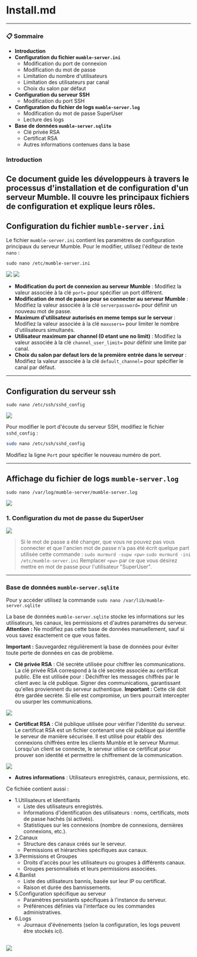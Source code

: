 # Install.md
---
### 📋 **Sommaire**

   * **Introduction**
   * **Configuration du fichier `mumble-server.ini`**
       * Modification du port de connexion
       * Modification du mot de passe
       * Limitation du nombre d'utilisateurs
       * Limitation des utilisateurs par canal
       * Choix du salon par défaut
   * **Configuration du serveur SSH**
       * Modification du port SSH
   * **Configuration du fichier de logs `mumble-server.log`**
       * Modification du mot de passe SuperUser
       * Lecture des logs
   * **Base de données `mumble-server.sqlite`**
       * Clé privée RSA
       * Certificat RSA
       * Autres informations contenues dans la base

###  **Introduction**

Ce document guide les développeurs à travers le processus d'installation et de configuration d'un serveur Mumble. Il couvre les principaux fichiers de configuration et explique leurs rôles.
---

## **Configuration du fichier `mumble-server.ini`**

Le fichier `mumble-server.ini` contient les paramètres de configuration principaux du serveur Mumble. Pour le modifier, utilisez l'éditeur de texte `nano` :

`sudo nano /etc/mumble-server.ini`

![](Ressources/mumble_serv.png)
![](Ressources/mumbleserv2.png)

-  **Modification du port de connexion au serveur Mumble** : Modifiez la valeur associée à la clé `port=` pour spécifier un port différent.
-  **Modification de mot de passe pour se connecter au serveur Mumble** : Modifiez la valeur associée à la clé `serverpassword=` pour définir un nouveau mot de passe.
-  **Maximum d'utilisateur autorisés en meme temps sur le serveur** : Modifiez la valeur associée à la clé `maxusers=` pour limiter le nombre d'utilisateurs simultanés.
-  **Utilisateur maximum par channel (0 etant une no limit)** : Modifiez la valeur associée à la clé `channel_user_limit=` pour définir une limite par canal.
-  **Choix du salon par defaut lors de la première entrée dans le serveur** : Modifiez la valeur associée à la clé `default_channel=` pour spécifier le canal par défaut.


---

## **Configuration du serveur ssh**
`sudo nano /etc/ssh/sshd_config`

![](Ressources/portssh.png)

Pour modifier le port d'écoute du serveur SSH, modifiez le fichier `sshd_config` :

```bash
sudo nano /etc/ssh/sshd_config
```

Modifiez la ligne `Port` pour spécifier le nouveau numéro de port.

---

## **Affichage du fichier de logs `mumble-server.log`**
`sudo nano /var/log/mumble-server/mumble-server.log`

![](Ressources/mumbleserverlog2.PNG)

### **1. Configuration du mot de passe du SuperUser**

![](Ressources/mumbleservelog.png)

>Si le mot de passe a été changer, que vous ne pouvez pas vous connecter et que l'ancien mot de passe n'a pas été écrit quelque part utilisée cette commande :
`sudo murmurd -supw <pw>`
`sudo murmurd -ini /etc/mumble-server.ini`
Remplacer `<pw>` par ce que vous désirez mettre en mot de passe pour l'utilisateur "SuperUser".

---

### **Base de données `mumble-server.sqlite`**
Pour y accéder utilisez la commande
`sudo nano /var/lib/mumble-server.sqlite`

La base de données `mumble-server.sqlite` stocke les informations sur les utilisateurs, les canaux, les permissions et d'autres paramètres du serveur. **Attention :** Ne modifiez pas cette base de données manuellement, sauf si vous savez exactement ce que vous faites.

**Important :** Sauvegardez régulièrement la base de données pour éviter toute perte de données en cas de problème.


* **Clé privée RSA** : Clé secrète utilisée pour chiffrer les communications.
  La clé privée RSA correspond à la clé secrète associée au certificat public.
Elle est utilisée pour :
Déchiffrer les messages chiffrés par le client avec la clé publique.
Signer des communications, garantissant qu'elles proviennent du serveur authentique.
**Important :** Cette clé doit être gardée secrète. Si elle est compromise, un tiers pourrait intercepter ou usurper les communications.

![](Ressources/CléRSA.png)


* **Certificat RSA** : Clé publique utilisée pour vérifier l'identité du serveur.
Le certificat RSA est un fichier contenant une clé publique qui identifie le serveur de manière sécurisée.
Il est utilisé pour établir des connexions chiffrées entre les clients Mumble et le serveur Murmur.
Lorsqu'un client se connecte, le serveur utilise ce certificat pour prouver son identité et permettre le chiffrement de la communication.

![](Ressources/certificatRSA.png)


* **Autres informations** : Utilisateurs enregistrés, canaux, permissions, etc.


Ce fichiée contient aussi :
* 1.Utilisateurs et Identifiants
    * Liste des utilisateurs enregistrés.
    * Informations d'identification des utilisateurs : noms, certificats, mots de passe hachés (si activés).
    * Statistiques sur les connexions (nombre de connexions, dernières connexions, etc.).
* 2.Canaux
    * Structure des canaux créés sur le serveur.
    * Permissions et hiérarchies spécifiques aux canaux.
* 3.Permissions et Groupes
    * Droits d'accès pour les utilisateurs ou groupes à différents canaux.
    * Groupes personnalisés et leurs permissions associées.
* 4.Banlist
    * Liste des utilisateurs bannis, basée sur leur IP ou certificat.
    * Raison et durée des bannissements.
* 5.Configuration spécifique au serveur
    * Paramètres persistants spécifiques à l'instance du serveur.
    * Préférences définies via l'interface ou les commandes administratives.
* 6.Logs
    * Journaux d'événements (selon la configuration, les logs peuvent être stockés ici).

![](Ressources/mumbleserversqlite2.png)
---
